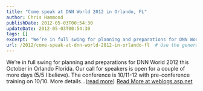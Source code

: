 ```yaml
---
title: "Come speak at DNN World 2012 in Orlando, FL"
author: Chris Hammond
publishDate: 2012-05-03T00:54:30
updateDate: 2012-05-03T00:54:30
tags: []
excerpt: "We’re in full swing for planning and preparations for DNN World 2012 this October in Orlando Florida. Our call for speakers is open for a couple of more days (5/5 I believe). The conference is 10/11-12 with pre-conference training on 10/10. More details...(read more)"
url: /2012/come-speak-at-dnn-world-2012-in-orlando-fl  # Use the generated URL with year
---
```

We’re in full swing for planning and preparations for DNN World 2012 this October in Orlando Florida. Our call for speakers is open for a couple of more days (5/5 I believe). The conference is 10/11-12 with pre-conference training on 10/10. More details...(<a href="https://weblogs.asp.net/christoc/archive/2012/05/02/come-speak-at-dnn-world-2012-in-orlando-fl.aspx">read more</a>)<img src="https://weblogs.asp.net/aggbug.aspx?PostID=8431726" width="1" height="1"> <a href="https://weblogs.asp.net/christoc/archive/2012/05/02/come-speak-at-dnn-world-2012-in-orlando-fl.aspx">Read More at weblogs.asp.net</a>
